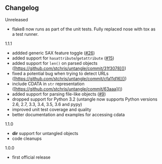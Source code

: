 Changelog
---------

Unreleased
- flake8 now runs as part of the unit tests. Fully replaced nose with tox as a test runner.

1.1.1
- addded generic SAX feature toggle ([#26](https://github.com/stchris/untangle/pull/26))
- added support for `hasattribute`/`getattribute` ([#15](https://github.com/stchris/untangle/pull/15))
- added support for `len()` on parsed objects ([https://github.com/stchris/untangle/commit/31f3078]())
- fixed a potential bug when trying to detect URLs ([https://github.com/stchris/untangle/commit/cfa11d16]())
- include CDATA in `str` representation ([https://github.com/stchris/untangle/commit/63aaa]())
- added support for parsing file-like objects ([#9](https://github.com/stchris/untangle/issues/9))
- dropped support for Python 3.2 (untangle now supports Python versions 2.6, 2.7, 3.3, 3.4, 3.5, 3.6 and pypy)
- improved unit test coverage and quality
- better documentation and examples for accessing cdata

1.1.0
- __dir__ support for untangled objects
- code cleanups

1.0.0
- first official release

